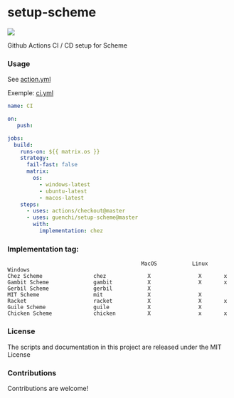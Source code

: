 # setup-scheme

![](https://github.com/guenchi/setup-scheme/workflows/Master/badge.svg)

Github Actions CI / CD setup for Scheme

### Usage

See [action.yml](https://github.com/guenchi/setup-scheme/blob/master/action.yml)

Exemple: [ci.yml](https://github.com/guenchi/setup-scheme/blob/master/.github/workflows/ci.yml)

```yaml
name: CI

on: 
   push:

jobs:
  build:
    runs-on: ${{ matrix.os }}
    strategy:
      fail-fast: false
      matrix:
        os:
          - windows-latest
          - ubuntu-latest
          - macos-latest
    steps:
      - uses: actions/checkout@master
      - uses: guenchi/setup-scheme@master
        with:
          implementation: chez
```


### Implementation tag: 
```
                                          MacOS           Linux   Windows
Chez Scheme                chez             X               X       x
Gambit Scheme              gambit           X               X       x
Gerbil Scheme              gerbil           X
MIT Scheme                 mit              X               X
Racket                     racket           X               X       x
Guile Scheme               guile            X               X
Chicken Scheme             chicken          X               x       x
```


### License

The scripts and documentation in this project are released under the MIT License

### Contributions

Contributions are welcome! 